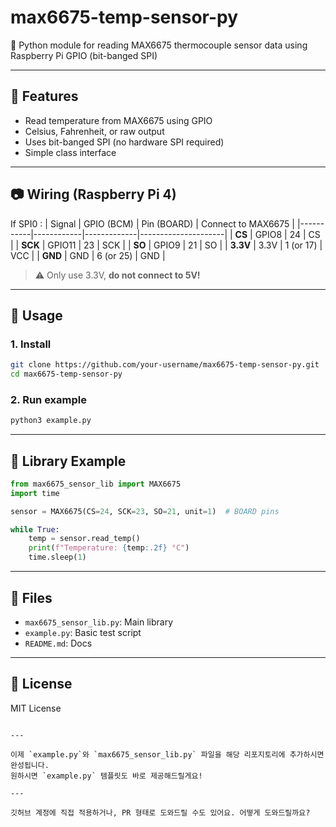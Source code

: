 # max6675-temp-sensor-py

🧪 Python module for reading MAX6675 thermocouple sensor data using Raspberry Pi GPIO (bit-banged SPI)

---

## 🔧 Features

- Read temperature from MAX6675 using GPIO
- Celsius, Fahrenheit, or raw output
- Uses bit-banged SPI (no hardware SPI required)
- Simple class interface

---

## 📷 Wiring (Raspberry Pi 4)

If SPI0 : 
| Signal    | GPIO (BCM) | Pin (BOARD) | Connect to MAX6675 |
|-----------|------------|-------------|---------------------|
| **CS**    | GPIO8      | 24          | CS                  |
| **SCK**   | GPIO11     | 23          | SCK                 |
| **SO**    | GPIO9      | 21          | SO                  |
| **3.3V**  | 3.3V       | 1 (or 17)   | VCC                 |
| **GND**   | GND        | 6 (or 25)   | GND                 |

> ⚠️ Only use 3.3V, **do not connect to 5V!**

---

## 🚀 Usage

### 1. Install

```bash
git clone https://github.com/your-username/max6675-temp-sensor-py.git
cd max6675-temp-sensor-py
```

### 2. Run example

```bash
python3 example.py
```

---

## 🧩 Library Example

```python
from max6675_sensor_lib import MAX6675
import time

sensor = MAX6675(CS=24, SCK=23, SO=21, unit=1)  # BOARD pins

while True:
    temp = sensor.read_temp()
    print(f"Temperature: {temp:.2f} °C")
    time.sleep(1)
```

---

## 📁 Files

- `max6675_sensor_lib.py`: Main library
- `example.py`: Basic test script
- `README.md`: Docs

---

## 📄 License

MIT License
```

---

이제 `example.py`와 `max6675_sensor_lib.py` 파일을 해당 리포지토리에 추가하시면 완성됩니다.  
원하시면 `example.py` 템플릿도 바로 제공해드릴게요!

--- 

깃허브 계정에 직접 적용하거나, PR 형태로 도와드릴 수도 있어요. 어떻게 도와드릴까요?
